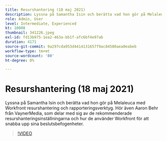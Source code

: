 ```yaml
---
title: Resurshantering (18 maj 2021)
description: Lyssna på Samantha Isin och berätta vad hon gör på Melaleuca med Workfront resurshantering och rapporteringsverktyg. Hör även Aaron Behr från VaynerMedia, ... (beskrivningarna ska vara mellan 60 och 160 tecken)
role: Admin, User
level: Intermediate, Experienced
kt: 10008
thumbnail: 341226.jpeg
exl-id: fd13b975-1ea2-463a-bb1f-afc6bf4e97ab
duration: 4171
source-git-commit: 9a297cda953d4414131657f9ac84580aea0eabeb
workflow-type: tm+mt
source-wordcount: '80'
ht-degree: 0%

---
```


# Resurshantering (18 maj 2021)

Lyssna på Samantha Isin och berätta vad hon gör på Melaleuca med Workfront resurshantering och rapporteringsverktyg. Hör även Aaron Behr från VaynerMedia, som delar med sig av de rekommenderade resurshanteringsinställningarna och hur de använder Workfront för att snabba upp sina beslutsbefogenheter.

>[!VIDEO](https://video.tv.adobe.com/v/341226/?quality=12&learn=on)
